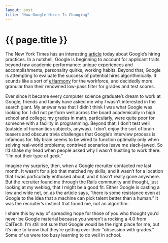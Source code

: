 ```yaml
---
layout: post
title: "How Google Hires Is Changing"
---
```


{{ page.title }}
================

The New York Times has an interesting [article](http://www.nytimes.com/2007/01/03/technology/03google.html) today about Google’s hiring practices. In a nutshell, Google is beginning to account for applicant traits beyond raw academic performance: unique experiences and accomplishments, personality quirks, working habits. Beyond that, Google is attempting to evaluate the success of potential hires algorithmically. It sounds like a sort of [eHarmony](http://www.eharmony.com) for the workforce, and decidedly more granular than their renowned low-pass filter for grades and test scores.

Ever since it became every computer science graduate’s dream to work at Google, friends and family have asked me why I wasn’t interested in the search giant. My answer was that I didn’t think I was what Google was looking for. I did not perform well across the board academically in high school and college; my grades in math, particularly, were quite poor for someone with a facility in programming. Beyond that, I don’t test well (outside of humanities subjects, anyway). I don’t enjoy the sort of brain teasers and obscure trivia challenges that Google’s interview process is infamous for. My brain seems to be wired to function optimally only when solving real-world problems; contrived scenarios leave me slack-jawed. So I’d shake my head when people asked why I wasn’t hustling to work there: “I’m not their type of geek.”

Imagine my surprise, then, when a Google recruiter contacted me last month. It wasn’t for a job that matched my skills, and it wasn’t for a location that I was particularly enthused about, and it hasn’t really gone anywhere. But the recruiter found me through the Rails community and thought, just looking at my weblog, that I might be a good fit. Either Google is casting a low and wide net, or, as the article says, “there is some resistance even at Google to the idea that a machine can pick talent better than a human.” It was the recruiter’s instinct that found me, not an algorithm.

I share this by way of spreading hope for those of you who thought you’d never be Google material because you weren’t a rocking a 4.0 from CalTech. I’m still not sure that Google would be the right place for me, but it’s nice to know that they’re getting over their “obsession with grades.”
Some of us were too busy learning to do well in school.
